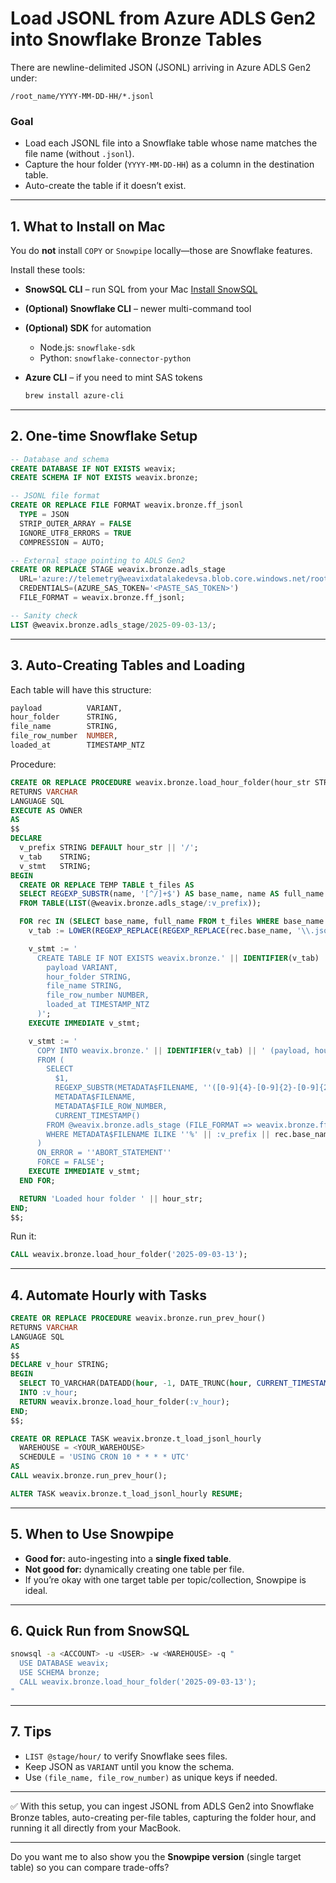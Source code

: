 
# Load JSONL from Azure ADLS Gen2 into Snowflake Bronze Tables

There are newline-delimited JSON (JSONL) arriving in Azure ADLS Gen2 under:

```
/root_name/YYYY-MM-DD-HH/*.jsonl
```

### Goal

* Load each JSONL file into a Snowflake table whose name matches the file name (without `.jsonl`).
* Capture the hour folder (`YYYY-MM-DD-HH`) as a column in the destination table.
* Auto-create the table if it doesn’t exist.

---

## 1. What to Install on Mac

You do **not** install `COPY` or `Snowpipe` locally—those are Snowflake features.

Install these tools:

* **SnowSQL CLI** – run SQL from your Mac
  [Install SnowSQL](https://developers.snowflake.com/snowsql/)
* **(Optional) Snowflake CLI** – newer multi-command tool
* **(Optional) SDK** for automation

  * Node.js: `snowflake-sdk`
  * Python: `snowflake-connector-python`
* **Azure CLI** – if you need to mint SAS tokens

  ```bash
  brew install azure-cli
  ```

---

## 2. One-time Snowflake Setup

```sql
-- Database and schema
CREATE DATABASE IF NOT EXISTS weavix;
CREATE SCHEMA IF NOT EXISTS weavix.bronze;

-- JSONL file format
CREATE OR REPLACE FILE FORMAT weavix.bronze.ff_jsonl
  TYPE = JSON
  STRIP_OUTER_ARRAY = FALSE
  IGNORE_UTF8_ERRORS = TRUE
  COMPRESSION = AUTO;

-- External stage pointing to ADLS Gen2
CREATE OR REPLACE STAGE weavix.bronze.adls_stage
  URL='azure://telemetry@weavixdatalakedevsa.blob.core.windows.net/root_name'
  CREDENTIALS=(AZURE_SAS_TOKEN='<PASTE_SAS_TOKEN>')
  FILE_FORMAT = weavix.bronze.ff_jsonl;

-- Sanity check
LIST @weavix.bronze.adls_stage/2025-09-03-13/;
```

---

## 3. Auto-Creating Tables and Loading

Each table will have this structure:

```sql
payload          VARIANT,
hour_folder      STRING,
file_name        STRING,
file_row_number  NUMBER,
loaded_at        TIMESTAMP_NTZ
```

Procedure:

```sql
CREATE OR REPLACE PROCEDURE weavix.bronze.load_hour_folder(hour_str STRING)
RETURNS VARCHAR
LANGUAGE SQL
EXECUTE AS OWNER
AS
$$
DECLARE
  v_prefix STRING DEFAULT hour_str || '/';
  v_tab    STRING;
  v_stmt   STRING;
BEGIN
  CREATE OR REPLACE TEMP TABLE t_files AS
  SELECT REGEXP_SUBSTR(name, '[^/]+$') AS base_name, name AS full_name
  FROM TABLE(LIST(@weavix.bronze.adls_stage/:v_prefix));

  FOR rec IN (SELECT base_name, full_name FROM t_files WHERE base_name ILIKE '%.jsonl') DO
    v_tab := LOWER(REGEXP_REPLACE(REGEXP_REPLACE(rec.base_name, '\\.jsonl$', ''), '[-\\.]', '_'));

    v_stmt := '
      CREATE TABLE IF NOT EXISTS weavix.bronze.' || IDENTIFIER(v_tab) || ' (
        payload VARIANT,
        hour_folder STRING,
        file_name STRING,
        file_row_number NUMBER,
        loaded_at TIMESTAMP_NTZ
      )';
    EXECUTE IMMEDIATE v_stmt;

    v_stmt := '
      COPY INTO weavix.bronze.' || IDENTIFIER(v_tab) || ' (payload, hour_folder, file_name, file_row_number, loaded_at)
      FROM (
        SELECT
          $1,
          REGEXP_SUBSTR(METADATA$FILENAME, ''([0-9]{4}-[0-9]{2}-[0-9]{2}-[0-9]{2})''),
          METADATA$FILENAME,
          METADATA$FILE_ROW_NUMBER,
          CURRENT_TIMESTAMP()
        FROM @weavix.bronze.adls_stage (FILE_FORMAT => weavix.bronze.ff_jsonl)
        WHERE METADATA$FILENAME ILIKE ''%' || :v_prefix || rec.base_name || '''
      )
      ON_ERROR = ''ABORT_STATEMENT''
      FORCE = FALSE';
    EXECUTE IMMEDIATE v_stmt;
  END FOR;

  RETURN 'Loaded hour folder ' || hour_str;
END;
$$;
```

Run it:

```sql
CALL weavix.bronze.load_hour_folder('2025-09-03-13');
```

---

## 4. Automate Hourly with Tasks

```sql
CREATE OR REPLACE PROCEDURE weavix.bronze.run_prev_hour()
RETURNS VARCHAR
LANGUAGE SQL
AS
$$
DECLARE v_hour STRING;
BEGIN
  SELECT TO_VARCHAR(DATEADD(hour, -1, DATE_TRUNC(hour, CURRENT_TIMESTAMP())), 'YYYY-MM-DD-HH')
  INTO :v_hour;
  RETURN weavix.bronze.load_hour_folder(:v_hour);
END;
$$;

CREATE OR REPLACE TASK weavix.bronze.t_load_jsonl_hourly
  WAREHOUSE = <YOUR_WAREHOUSE>
  SCHEDULE = 'USING CRON 10 * * * * UTC'
AS
CALL weavix.bronze.run_prev_hour();

ALTER TASK weavix.bronze.t_load_jsonl_hourly RESUME;
```

---

## 5. When to Use Snowpipe

* **Good for:** auto-ingesting into a **single fixed table**.
* **Not good for:** dynamically creating one table per file.
* If you’re okay with one target table per topic/collection, Snowpipe is ideal.

---

## 6. Quick Run from SnowSQL

```bash
snowsql -a <ACCOUNT> -u <USER> -w <WAREHOUSE> -q "
  USE DATABASE weavix;
  USE SCHEMA bronze;
  CALL weavix.bronze.load_hour_folder('2025-09-03-13');
"
```

---

## 7. Tips

* `LIST @stage/hour/` to verify Snowflake sees files.
* Keep JSON as `VARIANT` until you know the schema.
* Use `(file_name, file_row_number)` as unique keys if needed.

---

✅ With this setup, you can ingest JSONL from ADLS Gen2 into Snowflake Bronze tables, auto-creating per-file tables, capturing the folder hour, and running it all directly from your MacBook.

---

Do you want me to also show you the **Snowpipe version** (single target table) so you can compare trade-offs?
